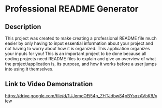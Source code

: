 # Professional README Generator

## Description

This project was created to make creating a professional README file much easier by only having to input essential information about your project and not having to worry about how it is organized. This application organizes your inputs for you! This is an important project to be done because all coding projects need README files to explain and give an overview of what the project/application is, its purpose, and how it works before a user jumps into using it themselves.

## Link to Video Demonstration

https://drive.google.com/file/d/1UJemcOEj54p_ZHTJdbwS4pBYsqzAVbK8/view
